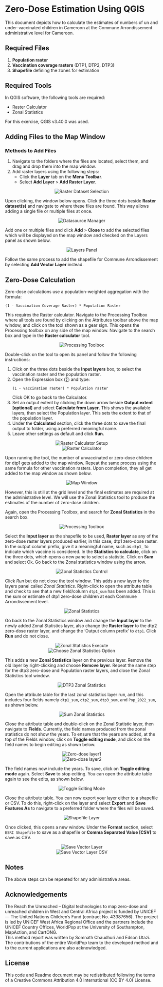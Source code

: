 # Zero-Dose Estimation Using QGIS

This document depicts how to calculate the estimates of numbers of un and under-vaccinated children in Cameroon at the Commune Arrondissement administrative level for Cameroon.

## Required Files

1. **Population raster**
2. **Vaccination coverage rasters** (DTP1, DTP2, DTP3)
3. **Shapefile** defining the zones for estimation

## Required Tools

In QGIS software, the following tools are required:

- Raster Calculator
- Zonal Statistics

For this exercise, QGIS v3.40.0 was used.

## Adding Files to the Map Window

### Methods to Add Files
1. Navigate to the folders where the files are located, select them, and drag and drop them into the map window.
2. Add raster layers using the following steps:
   - Click the **Layer** tab on the **Menu Toolbar**.
   - Select **Add Layer** > **Add Raster Layer**.


<div align="center">
<img src="Figures/Fig_z1.png" alt="Raster Dataset Selection">
</div>


Upon clicking, the window below opens. Click the three dots beside **Raster dataset(s)** and navigate to where these files are found. This way allows adding a single file or multiple files at once.

<div align="center">
<img src="Figures/Fig_z2.png" alt="Datasource Manager">
</div>


Add one or multiple files and click **Add** > **Close** to add the selected files which will be displayed on the map window and checked on the Layers panel as shown below. 

<div align="center">
<img src="Figures/Fig_z3.png" alt="Layers Panel">
</div>


Follow the same process to add the shapefile for Commune Arrondissement by selecting **Add Vector Layer** instead.

## Zero-Dose Calculation

Zero-dose calculations use a population-weighted aggregation with the formula:

```
(1 - Vaccination Coverage Raster) * Population Raster
```
This requires the Raster calculator. Navigate to the Processing Toolbox where all tools are found by clicking on the Attributes toolbar above the map window, and click on the tool shown as a gear sign. This opens the Processing toolbox on any side of the map window. Navigate to the search box and type in the **Raster calculator** tool. 

<div align="center">
<img src="Figures/Fig_z4.png" alt="Processing Toolbox">
</div>

Double-click on the tool to open its panel and follow the following instructions:

1. Click on the three dots beside the **Input layers** box, to select the vaccination raster and the population raster.
2. Open the Expression box (∑) and type:
     ```
     (1 - vaccination raster) * Population raster
     ```
     Click OK to go back to the Calculator.
3. Set an output extent by clicking the down arrow beside **Output extent [optional]** and select **Calculate from Layer**. This shows the available layers, then select the Population layer. This sets the extent to that of the population layer.
4. Under the **Calculated** section, click the three dots to save the final output to folder, using a preferred meaningful name.
5. Leave other settings as default and click **Run**.

<div align="center">
<img src="Figures/Fig_z5.png" alt="Raster Calculator Setup">
</div>


<div align="center">
<img src="Figures/Fig_z6.png" alt="Raster Calculator">
</div>

Upon running the tool, the number of unvaccinated or zero-dose children for dtp1 gets added to the map window. Repeat the same process using the same formula for other vaccination rasters. Upon completion, they all get added to the map window as shown below.

<div align="center">
<img src="Figures/Fig_z7.png" alt="Map Window">
</div>


However, this is still at the grid level and the final estimates are required at the administrative level. We will use the Zonal Statistics tool to produce the estimates of the number of zero-dose children.


Again, open the Processing Toolbox, and search for **Zonal Statistics** in the search box. 

<div align="center">
<img src="Figures/Fig_z8.png" alt="Processing Toolbox">
</div>

Select the **Input layer** as the shapefile to be used, **Raster layer** as any of the zero-dose raster layers produced earlier, in this case, dtp1 zero-dose raster. In the output column prefix, give it a meaningful name, such as `dtp1_` to indicate which vaccine is considered. In the **Statistics to calculate**, click on the three dots, which opens a new pane to select a statistic. Click on **Sum** and select Ok. Go back to the Zonal statistics window using the arrow. 

<div align="center">
<img src="Figures/Fig_z9.png" alt="Zonal Statistics Control">
</div>

Click *Run* but do not close the tool window. This adds a new layer to the layers panel called *Zonal Statistics*. Right-click to open the attribute table and check to see that a new field/column `dtp1_sum` has been added. This is the sum or estimate of dtp1 zero-dose children at each Commune Arrondissement level. 

<div align="center">
<img src="Figures/Fig_z10.png" alt="Zonal Statistics">
</div>


Go back to the Zonal Statistics window and change the **Input layer** to the newly added Zonal Statistics layer, also change the **Raster layer** to the dtp2 zero-dose raster layer, and change the ‘Output column prefix’ to `dtp1`. Click **Run** and do not close. 
   
   
<div align="center">
<img src="Figures/Fig_z11.png" alt="Zonal Statistics Execute">
</div>


<div align="center">
<img src="Figures/Fig_z12.png" alt="Choose Zonal Statistics Option">
</div>
   
This adds a new **Zonal Statistics** layer on the previous layer. Remove the old layer by right-clicking and choose **Remove layer**. Repeat the same step for the dtp3 zero-dose and Population raster layers, and close the Zonal Statistics tool window.

<div align="center">
<img src="Figures/Fig_z13.png" alt="DTP3 Zonal Statistics">
</div>

Open the attribute table for the last zonal statistics layer run, and this includes four fields namely `dtp1_sum`, `dtp2_sum`, `dtp3_sum`, and `Pop_2022_sum`, as shown below.


<div align="center">
<img src="Figures/Fig_z14.png" alt="Sum Zonal Statistics">
</div>

Close the attribute table and double-click on the Zonal Statistic layer, then navigate to **Fields**. Currently, the field names produced from the zonal statistics do not show the years. To ensure that the years are added, at the top of the Fields window, click on **Toggle editing mode**, and click on the field names to begin editing as shown below.

<div align="center">
<img src="Figures/Fig_z15.png" alt="Zero-dose layer1">
</div>


<div align="center">
<img src="Figures/Fig_z16.png" alt="Zero-dose layer2">
</div>

The field names now include the years. To save, click on **Toggle editing mode** again. Select **Save** to stop editing. You can open the attribute table again to see the edits, as shown below. 

<div align="center">
<img src="Figures/Fig_z17.png" alt="Toggle Editing Mode">
</div>

Close the attribute table. You can now export your layer either to a shapefile or CSV. To do this, right-click on the layer and select **Export** and **Save Features As** to navigate to a preferred folder where the files will be saved. 


<div align="center">
<img src="Figures/Fig_z18.png" alt="Shapefile Layer">
</div>


Once clicked, this opens a new window. Under the **Format** section, select `ESRI Shapefile` to save as a shapefile or **Comma Separated Value [CSV]** to save as CSV. 

<div align="center">
<img src="Figures/Fig_z19.png" alt="Save Vector Layer">
</div>


<div align="center">
<img src="Figures/Fig_z20.png" alt="Save Vector Layer CSV">
</div>

## Notes
The above steps can be repeated for any administrative areas.


## Acknowledgements
The Reach the Unreached – Digital technologies to map zero-dose and unreached children in West and Central Africa project is funded by UNICEF — The United Nations Children’s Fund (contract No. 43387656). The project is led by UNICEF West Africa Regional Office and the partners include the UNICEF Country Offices, WorldPop at the University of Southampton, MapAction, and CartONG.  
This method report was written by Somnath Chaudhuri and Edson Utazi. The contributions of the entire WorldPop team to the developed method and to the current applications are also acknowledged.


## License
This code and Readme document may be redistributed following the terms of a Creative Commons Attribution 4.0 International (CC BY 4.0) License.
